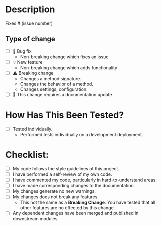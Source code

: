 # Description

<!-- Please include a summary of the change and which issue is fixed or feature request is implemented. Please also include relevant motivation and context. List any dependencies that are required for this change. -->

Fixes # (issue number)

## Type of change

<!-- Please delete options that are not relevant. -->

- [ ] 🐞 Bug fix
  - Non-breaking change which fixes an issue 
- [ ] 💡 New feature
  - Non-breaking change which adds functionality
- [ ] ⚠️ Breaking change
  - Changes a method signature.
  - Changes the behavior of a method.
  - Changes settings, configuration.
- [ ] 📝 This change requires a documentation update

# How Has This Been Tested?

<!-- Unless this is a documentation change, please describe the tests that you ran to verify your changes. Provide instructions so we can reproduce. Please also list any relevant details for your test configuration -->

- [ ] Tested individually.
  - Performed tests individually on a development deployment.

# Checklist:

- [ ] My code follows the style guidelines of this project.
- [ ] I have performed a self-review of my own code.
- [ ] I have commented my code, particularly in hard-to-understand areas.
- [ ] I have made corresponding changes to the documentation.
- [ ] My changes generate no new warnings.
- [ ] My changes does not break any features.
  - This not the same as a **Breaking Change**. You have tested that all other features are no effected by this change.
- [ ] Any dependent changes have been merged and published in downstream modules.